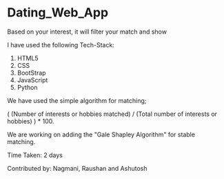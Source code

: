 # Dating_Web_App
Based on your interest, it will filter your match and show

I have used the following Tech-Stack:

1. HTML5
2. CSS
3. BootStrap
4. JavaScript
5. Python

We have used the simple algorithm for matching;

( (Number of interests or hobbies matched) / (Total number of interests or hobbies) ) * 100.

We are working on adding the "Gale Shapley Algorithm" for stable matching.


Time Taken: 2 days

Contributed by: Nagmani, Raushan and Ashutosh
